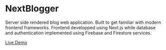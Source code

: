 # NextBlogger
Server side rendered blog web application. Built to get familiar with modern frontend frameworks. Frontend developped using Next.js while database and authentication implemented using Firebase and Firestore services.

[Live Demo](https://next-blogger-tau.vercel.app/)
